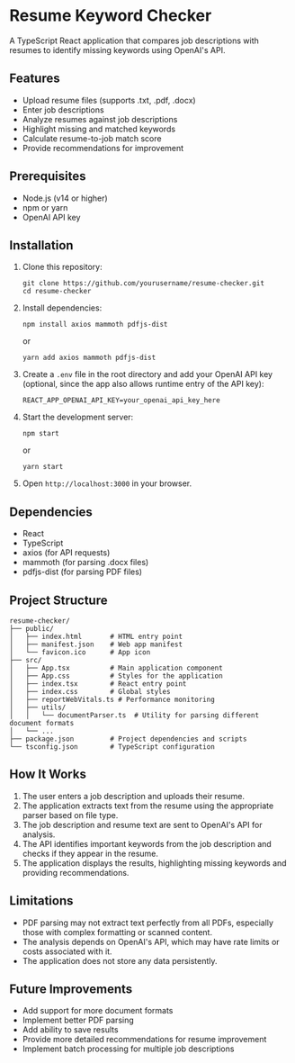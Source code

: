 # Resume Keyword Checker

A TypeScript React application that compares job descriptions with resumes to identify missing keywords using OpenAI's API.

## Features

- Upload resume files (supports .txt, .pdf, .docx)
- Enter job descriptions
- Analyze resumes against job descriptions
- Highlight missing and matched keywords
- Calculate resume-to-job match score
- Provide recommendations for improvement

## Prerequisites

- Node.js (v14 or higher)
- npm or yarn
- OpenAI API key

## Installation

1. Clone this repository:
   ```
   git clone https://github.com/yourusername/resume-checker.git
   cd resume-checker
   ```

2. Install dependencies:
   ```
   npm install axios mammoth pdfjs-dist
   ```
   or
   ```
   yarn add axios mammoth pdfjs-dist
   ```

3. Create a `.env` file in the root directory and add your OpenAI API key (optional, since the app also allows runtime entry of the API key):
   ```
   REACT_APP_OPENAI_API_KEY=your_openai_api_key_here
   ```

4. Start the development server:
   ```
   npm start
   ```
   or
   ```
   yarn start
   ```

5. Open `http://localhost:3000` in your browser.

## Dependencies

- React
- TypeScript
- axios (for API requests)
- mammoth (for parsing .docx files)
- pdfjs-dist (for parsing PDF files)

## Project Structure

```
resume-checker/
├── public/
│   ├── index.html       # HTML entry point
│   ├── manifest.json    # Web app manifest
│   └── favicon.ico      # App icon
├── src/
│   ├── App.tsx          # Main application component
│   ├── App.css          # Styles for the application
│   ├── index.tsx        # React entry point
│   ├── index.css        # Global styles
│   ├── reportWebVitals.ts # Performance monitoring
│   ├── utils/
│   │   └── documentParser.ts  # Utility for parsing different document formats
│   └── ...
├── package.json         # Project dependencies and scripts
└── tsconfig.json        # TypeScript configuration
```

## How It Works

1. The user enters a job description and uploads their resume.
2. The application extracts text from the resume using the appropriate parser based on file type.
3. The job description and resume text are sent to OpenAI's API for analysis.
4. The API identifies important keywords from the job description and checks if they appear in the resume.
5. The application displays the results, highlighting missing keywords and providing recommendations.

## Limitations

- PDF parsing may not extract text perfectly from all PDFs, especially those with complex formatting or scanned content.
- The analysis depends on OpenAI's API, which may have rate limits or costs associated with it.
- The application does not store any data persistently.

## Future Improvements

- Add support for more document formats
- Implement better PDF parsing
- Add ability to save results
- Provide more detailed recommendations for resume improvement
- Implement batch processing for multiple job descriptions


